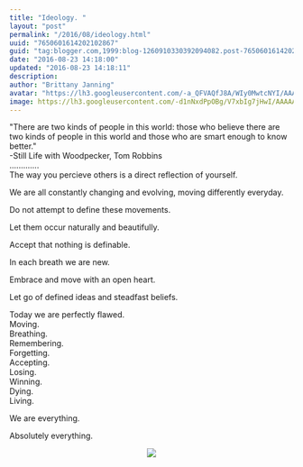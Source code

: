 ```yaml
---
title: "Ideology. "
layout: "post"
permalink: "/2016/08/ideology.html"
uuid: "7650601614202102867"
guid: "tag:blogger.com,1999:blog-1260910330392094082.post-7650601614202102867"
date: "2016-08-23 14:18:00"
updated: "2016-08-23 14:18:11"
description:
author: "Brittany Janning"
avatar: "https://lh3.googleusercontent.com/-a_QFVAQfJ8A/WIy0MwtcNYI/AAAAAAAAAYU/MjTQjocbF6Q/s640/IMG_20170126_093835_269.jpg"
image: https://lh3.googleusercontent.com/-d1nNxdPpOBg/V7xbIg7jHwI/AAAAAAAAASs/ObO7nJytS1Q/s640/IMG_20160817_212919.jpg
---
```


<div class="css-full-post-content js-full-post-content">
<p dir="ltr">"There are two kinds of people in this world: those who believe there are two kinds of people in this world and those who are smart enough to know better."<br>-Still Life with Woodpecker, Tom Robbins <br>.............<br>The way you percieve others is a direct reflection of yourself. </p><p dir="ltr">We are all constantly changing and evolving, moving differently everyday.</p><p dir="ltr">Do not attempt to define these movements.</p><p dir="ltr">Let them occur naturally and beautifully.</p><p dir="ltr">Accept that nothing is definable. </p><p dir="ltr">In each breath we are new.</p><p dir="ltr">Embrace and move with an open heart.</p><p dir="ltr">Let go of defined ideas and steadfast beliefs.</p><p dir="ltr">Today we are perfectly flawed.<br>Moving. <br>Breathing.<br>Remembering. <br>Forgetting. <br>Accepting.<br>Losing.<br>Winning.<br>Dying.<br>Living.</p><p dir="ltr">We are everything.</p><p dir="ltr">Absolutely everything. </p><div class="separator" style="clear: both; text-align: center;"> <a href="https://lh3.googleusercontent.com/-d1nNxdPpOBg/V7xbIg7jHwI/AAAAAAAAASs/ObO7nJytS1Q/s1600/IMG_20160817_212919.jpg" imageanchor="1" style="margin-left: 1em; margin-right: 1em;"> <img border="0" src="https://lh3.googleusercontent.com/-d1nNxdPpOBg/V7xbIg7jHwI/AAAAAAAAASs/ObO7nJytS1Q/s640/IMG_20160817_212919.jpg"> </a> </div>
</div>
